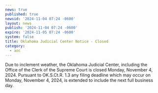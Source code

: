 ```yaml
---
news: true
published: true
newsid: '2024-11-04 07:24 -0600'
layout: news
publish: '2024-11-04 07:24 -0600'
expire: '2024-11-05 07:24 -0600'
system: false
title: Oklahoma Judicial Center Notice - Closed
category:
  - aoc
---
```

Due to inclement weather, the Oklahoma Judicial Center, including the Office of the Clerk of the Supreme Court is closed Monday, November 4, 2024. Pursuant to OK.S.Ct.R. 1.3 any filing deadline which may occur on Monday, November 4, 2024, is extended to include the next full business day.
